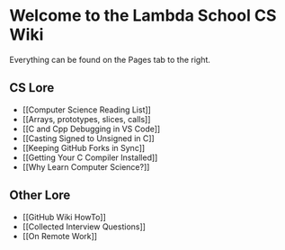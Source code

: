 # Welcome to the Lambda School CS Wiki

Everything can be found on the Pages tab to the right.

## CS Lore

* [[Computer Science Reading List]]
* [[Arrays, prototypes, slices, calls]]
* [[C and Cpp Debugging in VS Code]]
* [[Casting Signed to Unsigned in C]]
* [[Keeping GitHub Forks in Sync]]
* [[Getting Your C Compiler Installed]]
* [[Why Learn Computer Science?]]

## Other Lore

* [[GitHub Wiki HowTo]]
* [[Collected Interview Questions]]
* [[On Remote Work]]

